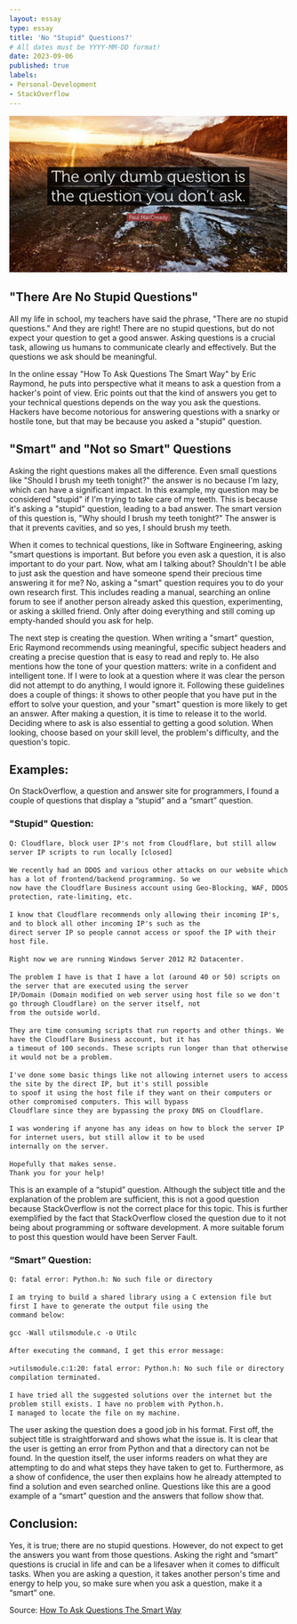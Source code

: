 ```yaml
---
layout: essay
type: essay
title: 'No "Stupid" Questions?'
# All dates must be YYYY-MM-DD format!
date: 2023-09-06
published: true
labels:
- Personal-Development
- StackOverflow
---
```


<img width="500px" class="rounded float-start pe-4" src="../img/no-stupid-questions/img-no-stupid-question.jpeg">

## "There Are No Stupid Questions"
All my life in school, my teachers have said the phrase, "There are no stupid questions." And they are right! There are no stupid questions, but do not expect your question to get a good answer. Asking questions is a crucial task, allowing us humans to communicate clearly and effectively. But the questions we ask should be meaningful.

In the online essay "How To Ask Questions The Smart Way" by Eric Raymond, he puts into perspective what it means to ask a question from a hacker's point of view. Eric points out that the kind of answers you get to your technical questions depends on the way you ask the questions. Hackers have become notorious for answering questions with a snarky or hostile tone, but that may be because you asked a "stupid" question.


## "Smart" and "Not so Smart" Questions
Asking the right questions makes all the difference. Even small questions like "Should I brush my teeth tonight?" the answer is no because I'm lazy, which can have a significant impact. In this example, my question may be considered "stupid" if I'm trying to take care of my teeth. This is because it's asking a "stupid" question, leading to a bad answer. The smart version of this question is, "Why should I brush my teeth tonight?" The answer is that it prevents cavities, and so yes, I should brush my teeth. 

When it comes to technical questions, like in Software Engineering, asking "smart questions is important. But before you even ask a question, it is also important to do your part. Now, what am I talking about? Shouldn't I be able to just ask the question and have someone spend their precious time answering it for me? No, asking a "smart" question requires you to do your own research first. This includes reading a manual, searching an online forum to see if another person already asked this question, experimenting, or asking a skilled friend. Only after doing everything and still coming up empty-handed should you ask for help.

The next step is creating the question. When writing a "smart" question, Eric Raymond recommends using meaningful, specific subject headers and creating a precise question that is easy to read and reply to. He also mentions how the tone of your question matters: write in a confident and intelligent tone. If I were to look at a question where it was clear the person did not attempt to do anything, I would ignore it. Following these guidelines does a couple of things: it shows to other people that you have put in the effort to solve your question, and your "smart" question is more likely to get an answer. After making a question, it is time to release it to the world. Deciding where to ask is also essential to getting a good solution. When looking, choose based on your skill level, the problem's difficulty, and the question's topic.

## Examples:
On StackOverflow, a question and answer site for programmers, I found a couple of questions that display a “stupid” and a “smart” question. 

### "Stupid" Question:
```
Q: Cloudflare, block user IP's not from Cloudflare, but still allow server IP scripts to run locally [closed]

We recently had an DDOS and various other attacks on our website which has a lot of frontend/backend programming. So we
now have the Cloudflare Business account using Geo-Blocking, WAF, DDOS protection, rate-limiting, etc.

I know that Cloudflare recommends only allowing their incoming IP's, and to block all other incoming IP's such as the
direct server IP so people cannot access or spoof the IP with their host file.

Right now we are running Windows Server 2012 R2 Datacenter.

The problem I have is that I have a lot (around 40 or 50) scripts on the server that are executed using the server
IP/Domain (Domain modified on web server using host file so we don't go through Cloudflare) on the server itself, not
from the outside world.

They are time consuming scripts that run reports and other things. We have the Cloudflare Business account, but it has
a timeout of 100 seconds. These scripts run longer than that otherwise it would not be a problem.

I've done some basic things like not allowing internet users to access the site by the direct IP, but it's still possible
to spoof it using the host file if they want on their computers or other compromised computers. This will bypass
Cloudflare since they are bypassing the proxy DNS on Cloudflare.

I was wondering if anyone has any ideas on how to block the server IP for internet users, but still allow it to be used
internally on the server.

Hopefully that makes sense.
Thank you for your help!
```

This is an example of a “stupid” question. Although the subject title and the explanation of the problem are sufficient, this is not a good question because StackOverflow is not  the correct place for this topic. This is further exemplified by the fact that StackOverflow closed the question due to it not being about programming or software development. A more suitable forum to post this question would have been Server Fault.

### “Smart” Question:
```
Q: fatal error: Python.h: No such file or directory

I am trying to build a shared library using a C extension file but first I have to generate the output file using the
command below:

gcc -Wall utilsmodule.c -o Utilc

After executing the command, I get this error message:

>utilsmodule.c:1:20: fatal error: Python.h: No such file or directory compilation terminated.

I have tried all the suggested solutions over the internet but the problem still exists. I have no problem with Python.h.
I managed to locate the file on my machine.
```

The user asking the question does a good job in his format. First off, the subject title is straightforward and shows what the issue is. It is clear that the user is getting an error from Python and that a directory can not be found. In the question itself, the user informs readers on what they are attempting to do and what steps they have taken to get to. Furthermore, as a show of confidence, the user then explains how he already attempted to find a solution and even searched online. Questions like this are a good example of a “smart” question and the answers that follow show that. 

## Conclusion:
Yes, it is true; there are no stupid questions. However, do not expect to get the answers you want from those questions. Asking the right and “smart” questions is crucial in life and can be a lifesaver when it comes to difficult tasks. When you are asking a question, it takes another person's time and energy to help you, so make sure when you ask a question, make it a “smart” one.

Source: [How To Ask Questions The Smart Way](http://www.catb.org/esr/faqs/smart-questions.html)
